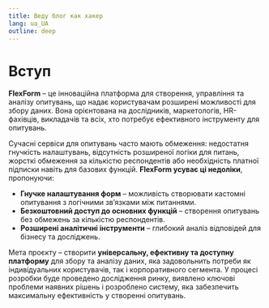 ```yaml
---
title: Веду блог как хакер
lang: ua_UA
outline: deep
---
```


# Вступ

**FlexForm** – це інноваційна платформа для створення, управління та аналізу опитувань, що надає користувачам розширені можливості для збору даних. Вона орієнтована на дослідників, маркетологів, HR-фахівців, викладачів та всіх, хто потребує ефективного інструменту для опитувань.

Сучасні сервіси для опитувань часто мають обмеження: недостатня гнучкість налаштувань, відсутність розширеної логіки для питань, жорсткі обмеження за кількістю респондентів або необхідність платної підписки навіть для базових функцій. **FlexForm усуває ці недоліки**, пропонуючи:

- **Гнучке налаштування форм** – можливість створювати кастомні опитування з логічними зв’язками між питаннями.
- **Безкоштовний доступ до основних функцій** – створення опитувань без обмежень за кількістю респондентів.
- **Розширені аналітичні інструменти** – глибокий аналіз відповідей для бізнесу та досліджень.

Мета проєкту – створити **універсальну, ефективну та доступну платформу** для збору та аналізу даних, яка задовольнить потреби як індивідуальних користувачів, так і корпоративного сегмента. У процесі розробки буде проведено дослідження ринку, виявлено ключові проблеми наявних рішень і розроблено систему, яка забезпечить максимальну ефективність у створенні опитувань.
